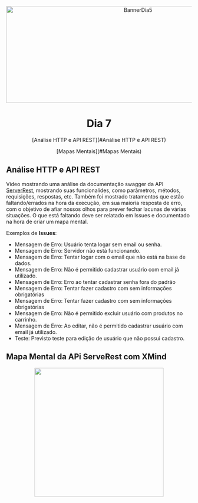 <div align="center">
    <img src="Img/dia5.png" alt="BannerDia5" width="700px" height="263px">
    <h1> Dia 7 </h1>
    <p>[Análise HTTP e API REST](#Análise HTTP e API REST)</p>
    <p>[Mapas Mentais](#Mapas Mentais)</p>
</div>

## Análise HTTP e API REST
Vídeo mostrando uma análise da documentação swagger da API [ServerRest](https://serverest.dev/#/), mostrando suas funcionalides, como parâmetros, métodos, requisições, respostas, etc. Também foi mostrado tratamentos que estão faltando/errados na hora da execução, em sua maioria resposta de erro, com o objetivo de afiar nossos olhos para prever fechar lacunas de várias situações. O que está faltando deve ser relatado em Issues e documentado na hora de criar um mapa mental.


Exemplos de **Issues**:
- Mensagem de Erro: Usuário tenta logar sem email ou senha.
- Mensagem de Erro: Servidor não está funcionando.
- Mensagem de Erro: Tentar logar com o email que não está na base de dados.
- Mensagem de Erro: Não é permitido cadastrar usuário com email já utilizado.
- Mensagem de Erro: Erro ao tentar cadastrar senha fora do padrão
- Mensagem de Erro: Tentar fazer cadastro com  sem informações obrigatórias
- Mensagem de Erro: Tentar fazer cadastro com  sem informações obrigatórias
- Mensagem de Erro: Não é permitido excluir usuário com produtos no carrinho.
- Mensagem de Erro: Ao editar, não é permitido cadastrar usuário com email já utilizado.
 - Teste: Previsto teste para edição de usuário que não possui cadastro.



## Mapa Mental da APi ServeRest com XMind

<div align="center">
    <img src="Img/MapaMental2" width="350px">
</div>